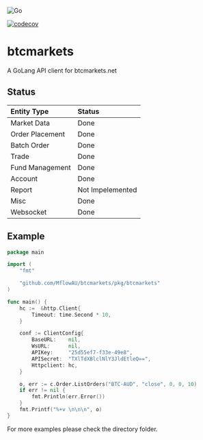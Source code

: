 ![Go](https://github.com/MflowAU/btcmarkets/workflows/Go/badge.svg?branch=master)

[![codecov](https://codecov.io/gh/MflowAU/btcmarkets/branch/master/graph/badge.svg)](https://codecov.io/gh/MflowAU/btcmarkets)

# btcmarkets
A GoLang API client for btcmarkets.net

## Status

| Entity Type  | Status             |
| :----------- |:--------------------
| Market Data  | Done
| Order Placement | Done
| Batch Order     | Done
| Trade           | Done
| Fund Management | Done
| Account         | Done
| Report          | Not Impelemented
| Misc            | Done
|Websocket        | Done

## Example

```go
package main

import (
    "fmt"

    "github.com/MflowAU/btcmarkets/pkg/btcmarkets"
)

func main() {
    hc :=  &http.Client{
        Timeout: time.Second * 10,
    }

    conf := ClientConfig{
        BaseURL:    nil,
        WsURL:      nil,
        APIKey:     "25d55ef7-f33e-49e8",
        APISecret:  "TXlTdXBlclNlY3JldEtleQ==",
        Httpclient: hc,
    }

    o, err := c.Order.ListOrders("BTC-AUD", "close", 0, 0, 10)
    if err != nil {
        fmt.Println(err.Error())
    }
    fmt.Printf("%+v \n\n\n", o)
}

```

For more examples please check the directory folder.

